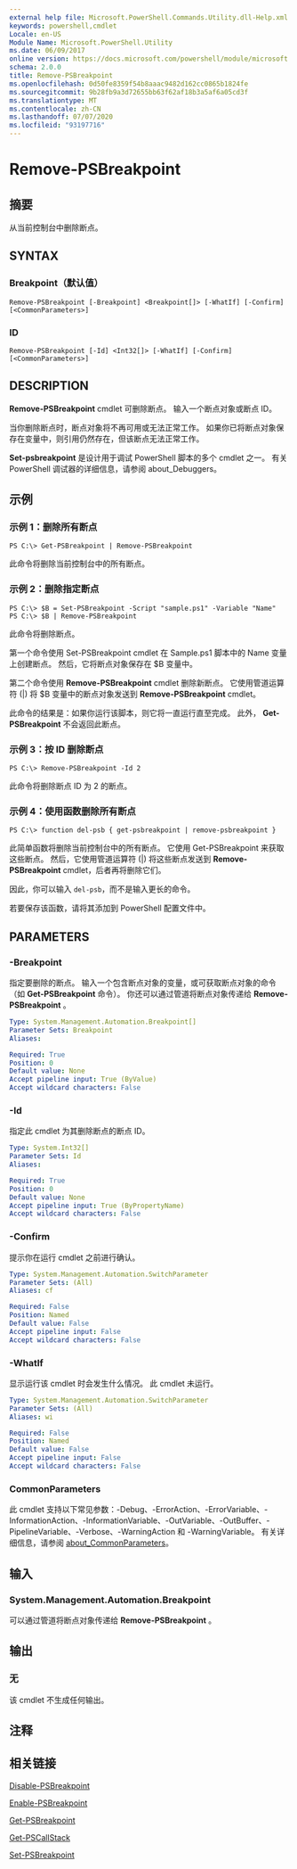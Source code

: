 ```yaml
---
external help file: Microsoft.PowerShell.Commands.Utility.dll-Help.xml
keywords: powershell,cmdlet
Locale: en-US
Module Name: Microsoft.PowerShell.Utility
ms.date: 06/09/2017
online version: https://docs.microsoft.com/powershell/module/microsoft.powershell.utility/remove-psbreakpoint?view=powershell-6&WT.mc_id=ps-gethelp
schema: 2.0.0
title: Remove-PSBreakpoint
ms.openlocfilehash: 0d50fe8359f54b8aaac9482d162cc0865b1824fe
ms.sourcegitcommit: 9b28fb9a3d72655bb63f62af18b3a5af6a05cd3f
ms.translationtype: MT
ms.contentlocale: zh-CN
ms.lasthandoff: 07/07/2020
ms.locfileid: "93197716"
---
```

# Remove-PSBreakpoint

## 摘要
从当前控制台中删除断点。

## SYNTAX

### Breakpoint（默认值）

```
Remove-PSBreakpoint [-Breakpoint] <Breakpoint[]> [-WhatIf] [-Confirm] [<CommonParameters>]
```

### ID

```
Remove-PSBreakpoint [-Id] <Int32[]> [-WhatIf] [-Confirm] [<CommonParameters>]
```

## DESCRIPTION
**Remove-PSBreakpoint** cmdlet 可删除断点。
输入一个断点对象或断点 ID。

当你删除断点时，断点对象将不再可用或无法正常工作。
如果你已将断点对象保存在变量中，则引用仍然存在，但该断点无法正常工作。

**Set-psbreakpoint** 是设计用于调试 PowerShell 脚本的多个 cmdlet 之一。
有关 PowerShell 调试器的详细信息，请参阅 about_Debuggers。

## 示例

### 示例 1：删除所有断点

```
PS C:\> Get-PSBreakpoint | Remove-PSBreakpoint
```

此命令将删除当前控制台中的所有断点。

### 示例 2：删除指定断点

```
PS C:\> $B = Set-PSBreakpoint -Script "sample.ps1" -Variable "Name"
PS C:\> $B | Remove-PSBreakpoint
```

此命令将删除断点。

第一个命令使用 Set-PSBreakpoint cmdlet 在 Sample.ps1 脚本中的 Name 变量上创建断点。
然后，它将断点对象保存在 $B 变量中。

第二个命令使用 **Remove-PSBreakpoint** cmdlet 删除新断点。
它使用管道运算符 (|) 将 $B 变量中的断点对象发送到 **Remove-PSBreakpoint** cmdlet。

此命令的结果是：如果你运行该脚本，则它将一直运行直至完成。
此外， **Get-PSBreakpoint** 不会返回此断点。

### 示例 3：按 ID 删除断点

```
PS C:\> Remove-PSBreakpoint -Id 2
```

此命令将删除断点 ID 为 2 的断点。

### 示例 4：使用函数删除所有断点

```
PS C:\> function del-psb { get-psbreakpoint | remove-psbreakpoint }
```

此简单函数将删除当前控制台中的所有断点。
它使用 Get-PSBreakpoint 来获取这些断点。
然后，它使用管道运算符 (|) 将这些断点发送到 **Remove-PSBreakpoint** cmdlet，后者再将删除它们。

因此，你可以输入 `del-psb`，而不是输入更长的命令。

若要保存该函数，请将其添加到 PowerShell 配置文件中。

## PARAMETERS

### -Breakpoint
指定要删除的断点。
输入一个包含断点对象的变量，或可获取断点对象的命令（如 **Get-PSBreakpoint** 命令）。
你还可以通过管道将断点对象传递给 **Remove-PSBreakpoint** 。

```yaml
Type: System.Management.Automation.Breakpoint[]
Parameter Sets: Breakpoint
Aliases:

Required: True
Position: 0
Default value: None
Accept pipeline input: True (ByValue)
Accept wildcard characters: False
```

### -Id
指定此 cmdlet 为其删除断点的断点 ID。

```yaml
Type: System.Int32[]
Parameter Sets: Id
Aliases:

Required: True
Position: 0
Default value: None
Accept pipeline input: True (ByPropertyName)
Accept wildcard characters: False
```

### -Confirm
提示你在运行 cmdlet 之前进行确认。

```yaml
Type: System.Management.Automation.SwitchParameter
Parameter Sets: (All)
Aliases: cf

Required: False
Position: Named
Default value: False
Accept pipeline input: False
Accept wildcard characters: False
```

### -WhatIf
显示运行该 cmdlet 时会发生什么情况。
此 cmdlet 未运行。

```yaml
Type: System.Management.Automation.SwitchParameter
Parameter Sets: (All)
Aliases: wi

Required: False
Position: Named
Default value: False
Accept pipeline input: False
Accept wildcard characters: False
```

### CommonParameters
此 cmdlet 支持以下常见参数：-Debug、-ErrorAction、-ErrorVariable、-InformationAction、-InformationVariable、-OutVariable、-OutBuffer、-PipelineVariable、-Verbose、-WarningAction 和 -WarningVariable。 有关详细信息，请参阅 [about_CommonParameters](https://go.microsoft.com/fwlink/?LinkID=113216)。

## 输入

### System.Management.Automation.Breakpoint
可以通过管道将断点对象传递给 **Remove-PSBreakpoint** 。

## 输出

### 无
该 cmdlet 不生成任何输出。

## 注释

## 相关链接

[Disable-PSBreakpoint](Disable-PSBreakpoint.md)

[Enable-PSBreakpoint](Enable-PSBreakpoint.md)

[Get-PSBreakpoint](Get-PSBreakpoint.md)

[Get-PSCallStack](Get-PSCallStack.md)

[Set-PSBreakpoint](Set-PSBreakpoint.md)
